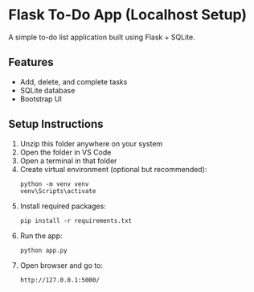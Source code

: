 # Flask To-Do App (Localhost Setup)

A simple to-do list application built using Flask + SQLite.

## Features
- Add, delete, and complete tasks
- SQLite database
- Bootstrap UI

## Setup Instructions

1. Unzip this folder anywhere on your system
2. Open the folder in VS Code
3. Open a terminal in that folder
4. Create virtual environment (optional but recommended):
   ```
   python -m venv venv
   venv\Scripts\activate
   ```
5. Install required packages:
   ```
   pip install -r requirements.txt
   ```
6. Run the app:
   ```
   python app.py
   ```
7. Open browser and go to:
   ```
   http://127.0.0.1:5000/
   ```
